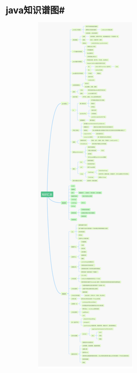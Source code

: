 ﻿# java知识谱图#

<div align="center"><img width="300px" src="https://github.com/coderMap/coderNote/blob/master/src/base_img/java知识谱图.png"></img></div>


